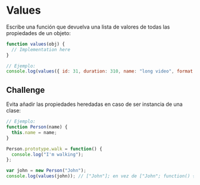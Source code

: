 # Values

Escribe una función que devuelva una lista de valores de todas las propiedades de un objeto:

```javascript
function values(obj) {
  // Implementation here
}

// Ejemplo:
console.log(values({ id: 31, duration: 310, name: "long video", format: "mp4" })); // [31, 310, "long video", "mp4"]
```

## Challenge

Evita añadir las propiedades heredadas en caso de ser instancia de una clase:

```javascript
// Ejemplo:
function Person(name) {
  this.name = name;
}

Person.prototype.walk = function() {
  console.log("I'm walking");
};

var john = new Person("John");
console.log(values(john)); // ["John"]; en vez de ["John"; function() { console.log("I'm walking"); }]
```

